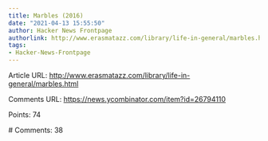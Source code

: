 ```yaml
---
title: Marbles (2016)
date: "2021-04-13 15:55:50"
author: Hacker News Frontpage
authorlink: http://www.erasmatazz.com/library/life-in-general/marbles.html
tags:
- Hacker-News-Frontpage
---
```


<p>Article URL: <a href="http://www.erasmatazz.com/library/life-in-general/marbles.html">http://www.erasmatazz.com/library/life-in-general/marbles.html</a></p>
<p>Comments URL: <a href="https://news.ycombinator.com/item?id=26794110">https://news.ycombinator.com/item?id=26794110</a></p>
<p>Points: 74</p>
<p># Comments: 38</p>
